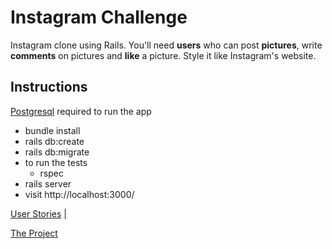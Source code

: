 # Instagram Challenge

Instagram clone using Rails. You'll need **users** who can post **pictures**, write **comments** on pictures and **like** a picture. Style it like Instagram's website.

## Instructions

[Postgresql](http://postgresguide.com/setup/install.html) required to run the app

- bundle install
- rails db:create
- rails db:migrate
- to run the tests
  - rspec
- rails server
- visit http://localhost:3000/

[User Stories](https://github.com/Iliyan-Y/instagram-challenge/wiki/User-Stories) |

[The Project](https://github.com/Iliyan-Y/instagram-challenge/projects/1)
